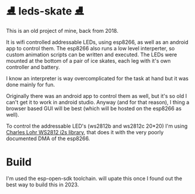 # ⛸️ leds-skate ⛸️
This is an old project of mine, back from 2018.

It is wifi controlled addressable LEDs, using esp8266, as well as an android app to control them.
The esp8266 also runs a low level interperter, so custom animation scripts can be written and executed.
The LEDs were mounted at the bottom of a pair of ice skates, each leg with it's own controller and battery.

I know an interpreter is way overcomplicated for the task at hand but it was done mainly for fun.

Originally there was an android app to control them as well, but it's so old I can't get it to work in android studio.
Anyway (and for that reason), I thing a browser based GUI will be best (which will be hosted on the esp8266 as well).

To control the addressable LED's (ws2812b and ws2812c 20*20) I'm using
[Charles Lohr WS2812 i2s library]([https://github.com/vuejs/vue](https://github.com/cnlohr/esp8266ws2812i2s)),
that does it with the very poorly documented DMA of the esp8266.

# Build
I'm used the esp-open-sdk toolchain. will upate this once I found out the best way to build this in 2023.
